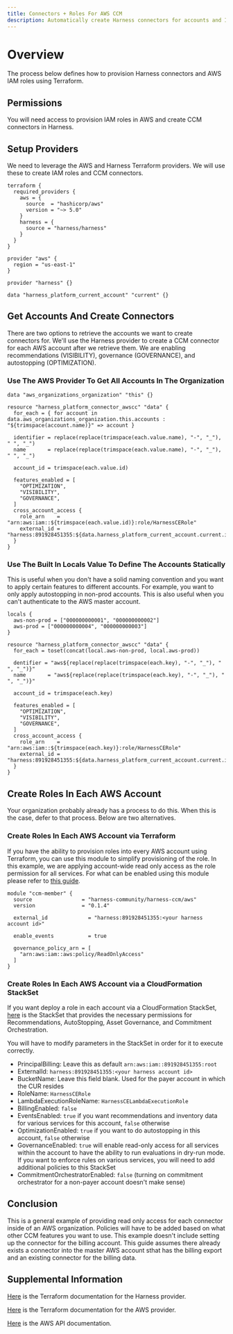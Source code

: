 ```yaml
---
title: Connectors + Roles For AWS CCM
description: Automatically create Harness connectors for accounts and IAM roles in each AWS account
---
```


# Overview

The process below defines how to provision Harness connectors and AWS IAM roles using Terraform. 

## Permissions

You will need access to provision IAM roles in AWS and create CCM connectors in Harness.

## Setup Providers

We need to leverage the AWS and Harness Terraform providers. We will use these to create IAM roles and CCM connectors.

```
terraform {
  required_providers {
    aws = {
      source  = "hashicorp/aws"
      version = "~> 5.0"
    }
    harness = {
      source = "harness/harness"
    }
  }
}

provider "aws" {
  region = "us-east-1"
}

provider "harness" {}

data "harness_platform_current_account" "current" {}
```

## Get Accounts And Create Connectors

There are two options to retrieve the accounts we want to create connectors for.  We'll use the Harness provider to create a CCM connector for each AWS account after we retrieve them. We are enabling recommendations (VISIBILITY), governance (GOVERNANCE), and autostopping (OPTIMIZATION).

### Use The AWS Provider To Get All Accounts In The Organization

```
data "aws_organizations_organization" "this" {}

resource "harness_platform_connector_awscc" "data" {
  for_each = { for account in data.aws_organizations_organization.this.accounts : "${trimspace(account.name)}" => account }

  identifier = replace(replace(trimspace(each.value.name), "-", "_"), " ", "_")
  name       = replace(replace(trimspace(each.value.name), "-", "_"), " ", "_")

  account_id = trimspace(each.value.id)

  features_enabled = [
    "OPTIMIZATION",
    "VISIBILITY",
    "GOVERNANCE",
  ]
  cross_account_access {
    role_arn    = "arn:aws:iam::${trimspace(each.value.id)}:role/HarnessCERole"
    external_id = "harness:891928451355:${data.harness_platform_current_account.current.id}"
  }
}
```

### Use The Built In Locals Value To Define The Accounts Statically
This is useful when you don't have a solid naming convention and you want to apply certain features to different accounts.  For example, you want to only apply autostopping in non-prod accounts.  This is also useful when you can't authenticate to the AWS master account.

```
locals {
  aws-non-prod = ["000000000001", "000000000002"]
  aws-prod = ["000000000004", "000000000003"]
}

resource "harness_platform_connector_awscc" "data" {
  for_each = toset(concat(local.aws-non-prod, local.aws-prod))

  dentifier = "aws${replace(replace(trimspace(each.key), "-", "_"), " ", "_")}"
  name       = "aws${replace(replace(trimspace(each.key), "-", "_"), " ", "_")}"

  account_id = trimspace(each.key)

  features_enabled = [
    "OPTIMIZATION",
    "VISIBILITY",
    "GOVERNANCE",
  ]
  cross_account_access {
    role_arn    = "arn:aws:iam::${trimspace(each.key)}:role/HarnessCERole"
    external_id = "harness:891928451355:${data.harness_platform_current_account.current.id}"
  }
}
```

## Create Roles In Each AWS Account
Your organization probably already has a process to do this.  When this is the case, defer to that process.  Below are two alternatives.

### Create Roles In Each AWS Account via Terraform

If you have the ability to provision roles into every AWS account using Terraform, you can use this module to simplify provisioning of the role.  In this example, we are applying account-wide read only access as the role permission for all services. For what can be enabled using this module please refer to [this guide](https://github.com/harness-community/terraform-aws-harness-ccm).

```
module "ccm-member" {
  source                = "harness-community/harness-ccm/aws"
  version               = "0.1.4"
  
  external_id             = "harness:891928451355:<your harness account id>"

  enable_events           = true

  governance_policy_arn = [
    "arn:aws:iam::aws:policy/ReadOnlyAccess"
  ]
}
```

### Create Roles In Each AWS Account via a CloudFormation StackSet

If you want deploy a role in each account via a CloudFormation StackSet, [here](https://continuous-efficiency-prod.s3.us-east-2.amazonaws.com/setup/ngv1/HarnessAWSTemplate.yaml) is the StackSet that provides the necessary permissions for Recommendations, AutoStopping, Asset Governance, and Commitment Orchestration.

You will have to modify parameters in the StackSet in order for it to execute correctly.

- PrincipalBilling: Leave this as default `arn:aws:iam::891928451355:root`
- ExternalId: `harness:891928451355:<your harness account id>`
- BucketName: Leave this field blank.  Used for the payer account in which the CUR resides
- RoleName: `HarnessCERole`
- LambdaExecutionRoleName: `HarnessCELambdaExecutionRole`
- BillingEnabled: `false`
- EventsEnabled: `true` if you want recommendations and inventory data for various services for this account, `false` otherwise
- OptimizationEnabled: `true` if you want to do autostopping in this account, `false` otherwise
- GovernanceEnabled: `true` will enable read-only access for all services within the account to have the ability to run evaluations in dry-run mode.  If you want to enforce rules on various services, you will need to add additional policies to this StackSet
- CommitmentOrchestratorEnabled: `false` (turning on commitment orchestrator for a non-payer account doesn't make sense)

## Conclusion

This is a general example of providing read only access for each connector inside of an AWS organization. Policies will have to be added based on what other CCM features you want to use. This example doesn't include setting up the connector for the billing account. This guide assumes there already exists a connector into the master AWS account sthat has the billing export and an existing connector for the billing data.

## Supplemental Information

[Here](https://registry.terraform.io/providers/harness/harness/latest/docs) is the Terraform documentation for the Harness provider.

[Here](https://registry.terraform.io/providers/hashicorp/aws/latest/docs) is the Terraform documentation for the AWS provider.

[Here](https://docs.aws.amazon.com/) is the AWS API documentation.